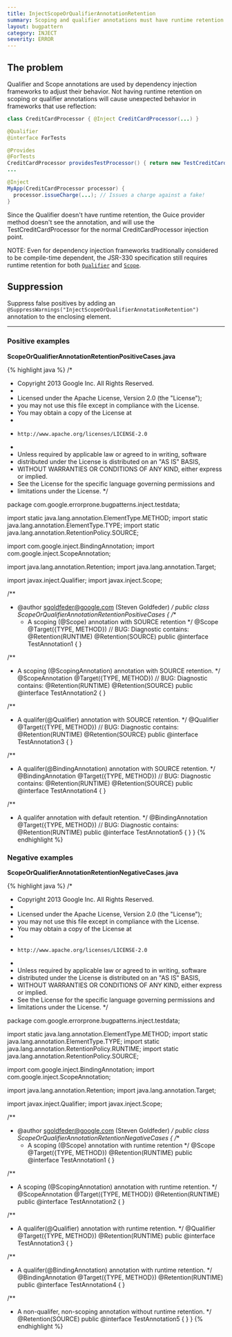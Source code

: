 ```yaml
---
title: InjectScopeOrQualifierAnnotationRetention
summary: Scoping and qualifier annotations must have runtime retention.
layout: bugpattern
category: INJECT
severity: ERROR
---
```


<!--
*** AUTO-GENERATED, DO NOT MODIFY ***
To make changes, edit the @BugPattern annotation or the explanation in docs/bugpattern.
-->

## The problem
Qualifier and Scope annotations are used by dependency injection frameworks to adjust their
behavior. Not having runtime retention on scoping or qualifier annotations will cause unexpected
behavior in frameworks that use reflection:

```java
class CreditCardProcessor { @Inject CreditCardProcessor(...) }

@Qualifier
@interface ForTests

@Provides
@ForTests
CreditCardProcessor providesTestProcessor() { return new TestCreditCardProcessor(...) }
...

@Inject
MyApp(CreditCardProcessor processor) {
  processor.issueCharge(...); // Issues a charge against a fake!
}
```
Since the Qualifier doesn't have runtime retention, the Guice provider method doesn't see the
annotation, and will use the TestCreditCardProcessor for the normal CreditCardProcessor injection
point.

NOTE: Even for dependency injection frameworks traditionally considered to be
compile-time dependent, the JSR-330 specification still requires runtime
retention for both [`Qualifier`] and [`Scope`].

[`Qualifier`]: http://docs.oracle.com/javaee/6/api/javax/inject/Qualifier.html
[`Scope`]: http://docs.oracle.com/javaee/6/api/javax/inject/Scope.html

## Suppression
Suppress false positives by adding an `@SuppressWarnings("InjectScopeOrQualifierAnnotationRetention")` annotation to the enclosing element.

----------

### Positive examples
__ScopeOrQualifierAnnotationRetentionPositiveCases.java__

{% highlight java %}
/*
 * Copyright 2013 Google Inc. All Rights Reserved.
 *
 * Licensed under the Apache License, Version 2.0 (the "License");
 * you may not use this file except in compliance with the License.
 * You may obtain a copy of the License at
 *
 *     http://www.apache.org/licenses/LICENSE-2.0
 *
 * Unless required by applicable law or agreed to in writing, software
 * distributed under the License is distributed on an "AS IS" BASIS,
 * WITHOUT WARRANTIES OR CONDITIONS OF ANY KIND, either express or implied.
 * See the License for the specific language governing permissions and
 * limitations under the License.
 */

package com.google.errorprone.bugpatterns.inject.testdata;

import static java.lang.annotation.ElementType.METHOD;
import static java.lang.annotation.ElementType.TYPE;
import static java.lang.annotation.RetentionPolicy.SOURCE;

import com.google.inject.BindingAnnotation;
import com.google.inject.ScopeAnnotation;

import java.lang.annotation.Retention;
import java.lang.annotation.Target;

import javax.inject.Qualifier;
import javax.inject.Scope;

/**
 * @author sgoldfeder@google.com (Steven Goldfeder)
 */
public class ScopeOrQualifierAnnotationRetentionPositiveCases {
  /**
   * A scoping (@Scope) annotation with SOURCE retention
   */
  @Scope
  @Target({TYPE, METHOD})
  // BUG: Diagnostic contains: @Retention(RUNTIME) 
  @Retention(SOURCE)
  public @interface TestAnnotation1 {
  }

  /**
   * A scoping (@ScopingAnnotation) annotation with SOURCE retention.
   */
  @ScopeAnnotation
  @Target({TYPE, METHOD})
  // BUG: Diagnostic contains: @Retention(RUNTIME) 
  @Retention(SOURCE)
  public @interface TestAnnotation2 {
  }

  /**
   * A qualifer(@Qualifier) annotation with SOURCE retention.
   */
  @Qualifier
  @Target({TYPE, METHOD})
  // BUG: Diagnostic contains: @Retention(RUNTIME) 
  @Retention(SOURCE)
  public @interface TestAnnotation3 {
  }

  /**
   * A qualifer(@BindingAnnotation) annotation with SOURCE retention.
   */
  @BindingAnnotation
  @Target({TYPE, METHOD})
  // BUG: Diagnostic contains: @Retention(RUNTIME) 
  @Retention(SOURCE)
  public @interface TestAnnotation4 {
  }
  
  /**
   * A qualifer annotation with default retention.
   */
  @BindingAnnotation
  @Target({TYPE, METHOD})
  // BUG: Diagnostic contains: @Retention(RUNTIME) 
  public @interface TestAnnotation5 {
  }
}
{% endhighlight %}

### Negative examples
__ScopeOrQualifierAnnotationRetentionNegativeCases.java__

{% highlight java %}
/*
 * Copyright 2013 Google Inc. All Rights Reserved.
 *
 * Licensed under the Apache License, Version 2.0 (the "License");
 * you may not use this file except in compliance with the License.
 * You may obtain a copy of the License at
 *
 *     http://www.apache.org/licenses/LICENSE-2.0
 *
 * Unless required by applicable law or agreed to in writing, software
 * distributed under the License is distributed on an "AS IS" BASIS,
 * WITHOUT WARRANTIES OR CONDITIONS OF ANY KIND, either express or implied.
 * See the License for the specific language governing permissions and
 * limitations under the License.
 */

package com.google.errorprone.bugpatterns.inject.testdata;

import static java.lang.annotation.ElementType.METHOD;
import static java.lang.annotation.ElementType.TYPE;
import static java.lang.annotation.RetentionPolicy.RUNTIME;
import static java.lang.annotation.RetentionPolicy.SOURCE;

import com.google.inject.BindingAnnotation;
import com.google.inject.ScopeAnnotation;

import java.lang.annotation.Retention;
import java.lang.annotation.Target;

import javax.inject.Qualifier;
import javax.inject.Scope;

/**
 * @author sgoldfeder@google.com (Steven Goldfeder)
 */
public class ScopeOrQualifierAnnotationRetentionNegativeCases {
  /**
   * A scoping (@Scope) annotation with runtime retention
   */
  @Scope
  @Target({TYPE, METHOD})
  @Retention(RUNTIME)
  public @interface TestAnnotation1 {
  }

  /**
   * A scoping (@ScopingAnnotation) annotation with runtime retention.
   */
  @ScopeAnnotation
  @Target({TYPE, METHOD})
  @Retention(RUNTIME)
  public @interface TestAnnotation2 {
  }

  /**
   * A qualifer(@Qualifier) annotation with runtime retention.
   */
  @Qualifier
  @Target({TYPE, METHOD})
  @Retention(RUNTIME)
  public @interface TestAnnotation3 {
  }

  /**
   * A qualifer(@BindingAnnotation) annotation with runtime retention.
   */
  @BindingAnnotation
  @Target({TYPE, METHOD})
  @Retention(RUNTIME)
  public @interface TestAnnotation4 {
  }

  /**
   * A non-qualifer, non-scoping annotation without runtime retention.
   */
  @Retention(SOURCE)
  public @interface TestAnnotation5 {
  }
}
{% endhighlight %}

